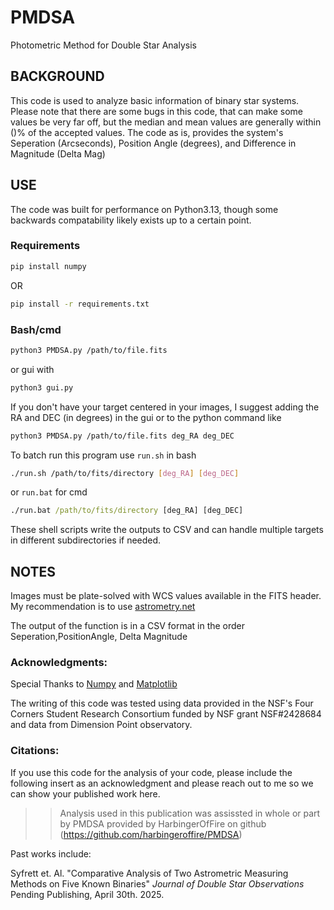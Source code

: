 # PMDSA
Photometric Method for Double Star Analysis

## BACKGROUND
This code is used to analyze basic information of binary star systems. Please note that there are some bugs in this code, that can make some values be very far off, but the median and mean values are generally within ()% of the accepted values. The code as is, provides the system's Seperation (Arcseconds), Position Angle (degrees), and Difference in Magnitude (Delta Mag)

## USE
The code was built for performance on Python3.13, though some backwards compatability likely exists up to a certain point.
### Requirements
```bash
pip install numpy
```
OR
```bash
pip install -r requirements.txt
```
### Bash/cmd
```bash
python3 PMDSA.py /path/to/file.fits
```
or gui with
```bash
python3 gui.py
```
If you don't have your target centered in your images, I suggest adding the RA and DEC (in degrees) in the gui or to the python command like
```bash
python3 PMDSA.py /path/to/file.fits deg_RA deg_DEC
```
To batch run this program use `run.sh` in bash
```bash
./run.sh /path/to/fits/directory [deg_RA] [deg_DEC]
```
or `run.bat` for cmd
```cmd
./run.bat /path/to/fits/directory [deg_RA] [deg_DEC]
```
These shell scripts write the outputs to CSV and can handle multiple targets in different subdirectories if needed.

## NOTES
Images must be plate-solved with WCS values available in the FITS header. My recommendation is to use [astrometry.net](https://nova.astrometry.net)

The output of the function is in a CSV format in the order Seperation,PositionAngle, Delta Magnitude

### Acknowledgments:
Special Thanks to [Numpy](https://github.com/numpy/numpy) and [Matplotlib](https://github.com/matplotlib/matplotlib)

The writing of this code was tested using data provided in the NSF's Four Corners Student Research Consortium funded by NSF grant NSF#2428684 and data from Dimension Point observatory.

### Citations:
If you use this code for the analysis of your code, please include the following insert as an acknowledgment and please reach out to me so we can show your published work here. 
>>Analysis used in this publication was assissted in whole or part by PMDSA  provided by HarbingerOfFire on github (https://github.com/harbingeroffire/PMDSA)

Past works include:

Syfrett et. Al.  "Comparative Analysis of Two Astrometric Measuring Methods on Five Known Binaries"  *Journal of Double Star Observations* Pending Publishing, April 30th. 2025.
